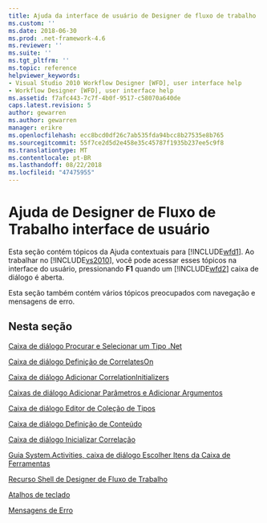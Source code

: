 ```yaml
---
title: Ajuda da interface de usuário de Designer de fluxo de trabalho | Microsoft Docs
ms.custom: ''
ms.date: 2018-06-30
ms.prod: .net-framework-4.6
ms.reviewer: ''
ms.suite: ''
ms.tgt_pltfrm: ''
ms.topic: reference
helpviewer_keywords:
- Visual Studio 2010 Workflow Designer [WFD], user interface help
- Workflow Designer [WFD], user interface help
ms.assetid: f7afc443-7c7f-4b0f-9517-c58070a640de
caps.latest.revision: 5
author: gewarren
ms.author: gewarren
manager: erikre
ms.openlocfilehash: ecc8bcd0df26c7ab535fda94bcc8b27535e8b765
ms.sourcegitcommit: 55f7ce2d5d2e458e35c45787f1935b237ee5c9f8
ms.translationtype: MT
ms.contentlocale: pt-BR
ms.lasthandoff: 08/22/2018
ms.locfileid: "47475955"
---
```

# <a name="workflow-designer-ui-help"></a>Ajuda de Designer de Fluxo de Trabalho interface de usuário
Esta seção contém tópicos da Ajuda contextuais para [!INCLUDE[wfd1](../includes/wfd1-md.md)]. Ao trabalhar no [!INCLUDE[vs2010](../includes/vs2010-md.md)], você pode acessar esses tópicos na interface do usuário, pressionando **F1** quando um [!INCLUDE[wfd2](../includes/wfd2-md.md)] caixa de diálogo é aberta.  
  
 Esta seção também contém vários tópicos preocupados com navegação e mensagens de erro.  
  
## <a name="in-this-section"></a>Nesta seção  
 [Caixa de diálogo Procurar e Selecionar um Tipo .Net](../workflow-designer/browse-and-select-a-dotnet-type-dialog-box.md)  
  
 [Caixa de diálogo Definição de CorrelatesOn](../workflow-designer/correlateson-definition-dialog-box.md)  
  
 [Caixa de diálogo Adicionar CorrelationInitializers](../workflow-designer/add-correlationinitializers-dialog-box.md)  
  
 [Caixas de diálogo Adicionar Parâmetros e Adicionar Argumentos](../workflow-designer/add-parameters-and-add-arguments-dialog-boxes.md)  
  
 [Caixa de diálogo Editor de Coleção de Tipos](../workflow-designer/type-collection-editor-dialog-box.md)  
  
 [Caixa de diálogo Definição de Conteúdo](../workflow-designer/content-definition-dialog-box.md)  
  
 [Caixa de diálogo Inicializar Correlação](../workflow-designer/initialize-correlation-dialog-box.md)  
  
 [Guia System.Activities, caixa de diálogo Escolher Itens da Caixa de Ferramentas](../workflow-designer/system-activities-tab-choose-toolbox-items-dialog-box.md)  
  
 [Recurso Shell de Designer de Fluxo de Trabalho](../workflow-designer/workflow-designer-shell-features.md)  
  
 [Atalhos de teclado](../workflow-designer/keyboard-shortcuts-in-the-workflow-designer.md)  
  
 [Mensagens de Erro](../workflow-designer/error-messages-in-workflow-designer.md)